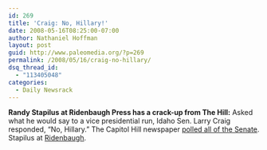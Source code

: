 ```yaml
---
id: 269
title: 'Craig: No, Hillary!'
date: 2008-05-16T08:25:00-07:00
author: Nathaniel Hoffman
layout: post
guid: http://www.paleomedia.org/?p=269
permalink: /2008/05/16/craig-no-hillary/
dsq_thread_id:
  - "113405048"
categories:
  - Daily Newsrack
---
```

**Randy Stapilus at Ridenbaugh Press has a crack-up from The Hill:** Asked what he would say to a vice presidential run, Idaho Sen. Larry Craig responded, &#8220;No, Hillary.&#8221; The Capitol Hill newspaper [polled all of the Senate](http://thehill.com/leading-the-news/senators-say-whether-theyd-agree-to-be-vice-president-2008-05-12.html). Stapilus at [Ridenbaugh](http://www.ridenbaugh.com/index.php/2008/05/13/if-asked/).